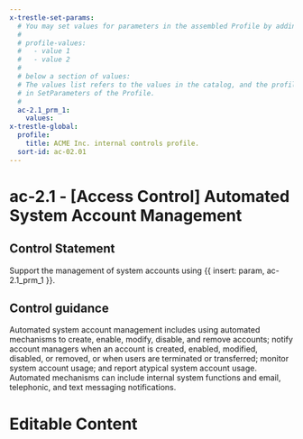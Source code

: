 ```yaml
---
x-trestle-set-params:
  # You may set values for parameters in the assembled Profile by adding
  #
  # profile-values:
  #   - value 1
  #   - value 2
  #
  # below a section of values:
  # The values list refers to the values in the catalog, and the profile-values represent values
  # in SetParameters of the Profile.
  #
  ac-2.1_prm_1:
    values:
x-trestle-global:
  profile:
    title: ACME Inc. internal controls profile.
  sort-id: ac-02.01
---
```


# ac-2.1 - \[Access Control\] Automated System Account Management

## Control Statement

Support the management of system accounts using {{ insert: param, ac-2.1_prm_1 }}.

## Control guidance

Automated system account management includes using automated mechanisms to create, enable, modify, disable, and remove accounts; notify account managers when an account is created, enabled, modified, disabled, or removed, or when users are terminated or transferred; monitor system account usage; and report atypical system account usage. Automated mechanisms can include internal system functions and email, telephonic, and text messaging notifications.

# Editable Content

<!-- Make additions and edits below -->
<!-- The above represents the contents of the control as received by the profile, prior to additions. -->
<!-- If the profile makes additions to the control, they will appear below. -->
<!-- The above markdown may not be edited but you may edit the content below, and/or introduce new additions to be made by the profile. -->
<!-- If there is a yaml header at the top, parameter values may be edited. Use --set-parameters to incorporate the changes during assembly. -->
<!-- The content here will then replace what is in the profile for this control, after running profile-assemble. -->
<!-- The current profile has no added parts for this control, but you may add new ones here. -->
<!-- Each addition must have a heading either of the form ## Control my_addition_name -->
<!-- or ## Part a. (where the a. refers to one of the control statement labels.) -->
<!-- "## Control" parts are new parts added after the statement part. -->
<!-- "## Part" parts are new parts added into the top-level statement part with that label. -->
<!-- Subparts may be added with nested hash levels of the form ### My Subpart Name -->
<!-- underneath the parent ## Control or ## Part being added -->
<!-- See https://ibm.github.io/compliance-trestle/tutorials/ssp_profile_catalog_authoring/ssp_profile_catalog_authoring for guidance. -->
